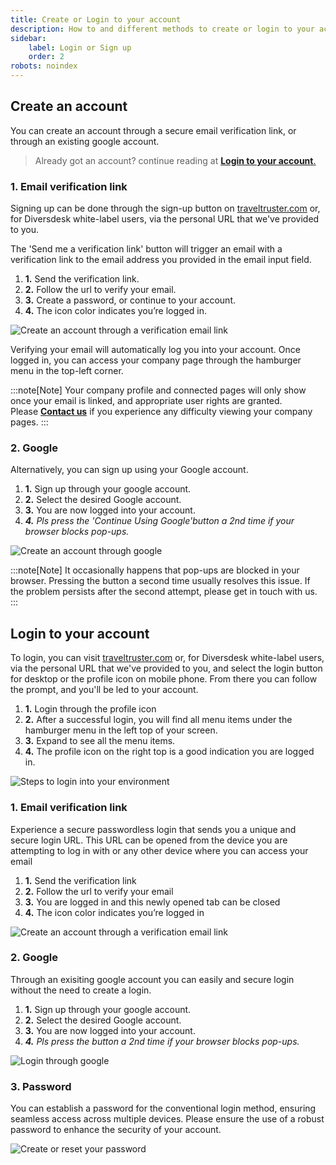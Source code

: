 ```yaml
---
title: Create or Login to your account
description: How to and different methods to create or login to your account
sidebar:
    label: Login or Sign up
    order: 2
robots: noindex
---
```


## Create an account
You can create an account through a secure email verification link, or through an existing google account. 

> Already got an account? continue reading at [**Login to your account**.](/user_manual/login/#login-to-your-account)

### 1. Email verification link
Signing up can be done through the sign-up button on [traveltruster.com](https://www.traveltruster.com/?modal=account&flow=signup) or, for Diversdesk white-label users, via the personal URL that we've provided to you.<br>

The 'Send me a verification link' button will trigger an email with a verification link to the email address you provided in the email input field.
1. **1.** Send the verification link.
2. **2.** Follow the url to verify your email.
3. **3.** Create a password, or continue to your account.
4. **4.** The icon color indicates you’re logged in.

![Create an account through a verification email link](/images/Create_an_account_using_verification_email.png)

Verifying your email will automatically log you into your account. Once logged in, you can access your company page through the hamburger menu in the top-left corner.

:::note[Note]
Your company profile and connected pages will only show once your email is linked, and appropriate user rights are granted.
</br>Please [**Contact us**](mailto:info@traveltruster.com?subject=Issues%20viewing%20my%20company%20page)  if you experience any difficulty viewing your company pages.
:::

### 2. Google 
Alternatively, you can sign up using your Google account.
1. **1.** Sign up through your google account.
2. **2.** Select the desired Google account.
3. **3.** You are now logged into your account.
4. ***4.** Pls press the 'Continue Using Google'button a 2nd time if your browser blocks pop-ups.* 

![Create an account through google](/images/Create_an_account_through_Google.png)

:::note[Note]
It occasionally happens that pop-ups are blocked in your browser. Pressing the button a second time usually resolves this issue. If the problem persists after the second attempt, please get in touch with us.
:::

## Login to your account
To login, you can visit [traveltruster.com](https://www.traveltruster.com/?modal=account&flow=signin) or, for Diversdesk white-label users, via the personal URL that we've provided to you, and select the login button for desktop or the profile icon on mobile phone.
From there you can follow the prompt, and you'll be led to your account.
1. **1.** Login through the profile icon 
2. **2.** After a successful login, you will find all menu items under the hamburger menu in the left top of your screen.
3. **3.** Expand to see all the menu items.
4. **4.** The profile icon on the right top is a good indication you are logged in. 

![Steps to login into your environment](/images/Login_steps.png)

### 1. Email verification link
Experience a secure passwordless login that sends you a unique and secure login URL. This URL can be opened from the device you are attempting to log in with or any other device where you can access your email
1. **1.** Send the verification link
2. **2.** Follow the url to verify your email
3. **3.** You are logged in and this newly opened tab can be closed
4. **4.** The icon color indicates you’re logged in

![Create an account through a verification email link](/images/Login_with_verification_email.png)

### 2. Google 
Through an exisiting google account you can easily and secure login without the need to create a login.
1. **1.** Sign up through your google account.
2. **2.** Select the desired Google account.
3. **3.** You are now logged into your account.
4. ***4.** Pls press the button a 2nd time if your browser blocks pop-ups.*

![Login through google](/images/Login_through_google.png)

### 3. Password 
You can establish a password for the conventional login method, ensuring seamless access across multiple devices. Please ensure the use of a robust password to enhance the security of your account.

![Create or reset your password](/images/reset_password.png)






